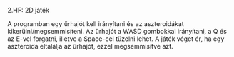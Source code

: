 2.HF: 2D játék

A programban egy űrhajót kell irányítani és az aszteroidákat kikerülni/megsemmisíteni. 
Az űrhajót a WASD gombokkal irányítani, a Q és az E-vel forgatni, illetve a Space-cel tüzelni lehet.
A játék véget ér, ha egy aszteroida eltalálja az űrhajót, ezzel megsemmisítve azt.